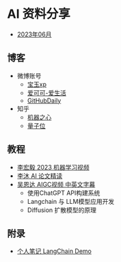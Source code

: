 # AI 资料分享

+ [2023年06月](./src/2023/2023.06.md)

## 博客

+ 微博账号
    - [宝玉xp](https://weibo.com/u/1727858283)
    - [爱可可-爱生活](https://weibo.com/1402400261)
    - [GitHubDaily](https://weibo.com/u/5722964389)
+ 知乎
    - [机器之心](https://www.zhihu.com/org/ji-qi-zhi-xin-65)
    - [量子位](https://www.zhihu.com/org/liang-zi-wei-48)

## 教程

+ [李宏毅 2023 机器学习视频](https://www.bilibili.com/video/BV1TD4y137mP/)
+ [李沐 AI 论文精读](https://space.bilibili.com/1567748478/channel/collectiondetail?sid=32744)
+ [吴恩达 AIGC视频 中英文字幕](https://mp.weixin.qq.com/s?__biz=MzAxOTcxNTIwNQ==&mid=2457983722&idx=1&sn=92b51b37a4fd3d7be79c7374575823e9&chksm=8cb7bf00bbc0361644fe96cc0b6dd328ede1c4b3539ab5fa9aba7310a19ea847719ca69f71e5&token=1303303848&lang=zh_CN#rd)
    - 使用ChatGPT API构建系统
    - Langchain 与 LLM模型应用开发
    - Diffusion 扩散模型的原理

## 附录

+ [个人笔记 LangChain Demo](https://github.com/moyy/langchain_demo)
